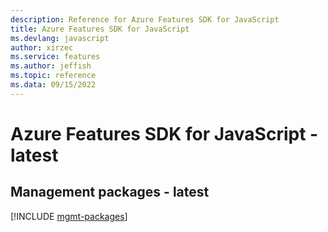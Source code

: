 ```yaml
---
description: Reference for Azure Features SDK for JavaScript
title: Azure Features SDK for JavaScript
ms.devlang: javascript
author: xirzec
ms.service: features
ms.author: jeffish
ms.topic: reference
ms.data: 09/15/2022
---
```

# Azure Features SDK for JavaScript - latest

## Management packages - latest
[!INCLUDE [mgmt-packages](features-mgmt-index.md)]
